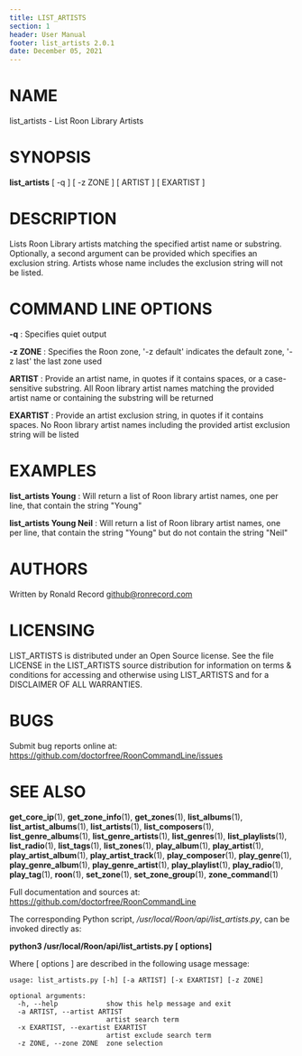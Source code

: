 ```yaml
---
title: LIST_ARTISTS
section: 1
header: User Manual
footer: list_artists 2.0.1
date: December 05, 2021
---
```

# NAME
list_artists - List Roon Library Artists

# SYNOPSIS
**list_artists** [ -q ] [ -z ZONE ] [ ARTIST ] [ EXARTIST ]

# DESCRIPTION
Lists Roon Library artists matching the specified artist name or substring. Optionally, a second argument can be provided which specifies an exclusion string. Artists whose name includes the exclusion string will not be listed.

# COMMAND LINE OPTIONS
**-q**
: Specifies quiet output

**-z ZONE**
: Specifies the Roon zone, '-z default' indicates the default zone, '-z last' the last zone used

**ARTIST**
: Provide an artist name, in quotes if it contains spaces, or a case-sensitive substring. All Roon library artist names matching the provided artist name or containing the substring will be returned

**EXARTIST**
: Provide an artist exclusion string, in quotes if it contains spaces. No Roon library artist names including the provided artist exclusion string will be listed

# EXAMPLES
**list_artists Young**
: Will return a list of Roon library artist names, one per line, that contain the string "Young"

**list_artists Young Neil**
: Will return a list of Roon library artist names, one per line, that contain the string "Young" but do not contain the string "Neil"

# AUTHORS
Written by Ronald Record github@ronrecord.com

# LICENSING
LIST_ARTISTS is distributed under an Open Source license.
See the file LICENSE in the LIST_ARTISTS source distribution
for information on terms &amp; conditions for accessing and
otherwise using LIST_ARTISTS and for a DISCLAIMER OF ALL WARRANTIES.

# BUGS
Submit bug reports online at: https://github.com/doctorfree/RoonCommandLine/issues

# SEE ALSO
**get_core_ip**(1), **get_zone_info**(1), **get_zones**(1), **list_albums**(1), **list_artist_albums**(1), **list_artists**(1), **list_composers**(1), **list_genre_albums**(1), **list_genre_artists**(1), **list_genres**(1), **list_playlists**(1), **list_radio**(1), **list_tags**(1), **list_zones**(1), **play_album**(1), **play_artist**(1), **play_artist_album**(1), **play_artist_track**(1), **play_composer**(1), **play_genre**(1), **play_genre_album**(1), **play_genre_artist**(1), **play_playlist**(1), **play_radio**(1), **play_tag**(1), **roon**(1), **set_zone**(1), **set_zone_group**(1), **zone_command**(1)

Full documentation and sources at: https://github.com/doctorfree/RoonCommandLine

The corresponding Python script, */usr/local/Roon/api/list_artists.py*,
can be invoked directly as:

**python3 /usr/local/Roon/api/list_artists.py [ options]**

Where [ options ] are described in the following usage message:

~~~~
usage: list_artists.py [-h] [-a ARTIST] [-x EXARTIST] [-z ZONE]

optional arguments:
  -h, --help            show this help message and exit
  -a ARTIST, --artist ARTIST
                        artist search term
  -x EXARTIST, --exartist EXARTIST
                        artist exclude search term
  -z ZONE, --zone ZONE  zone selection
~~~~
